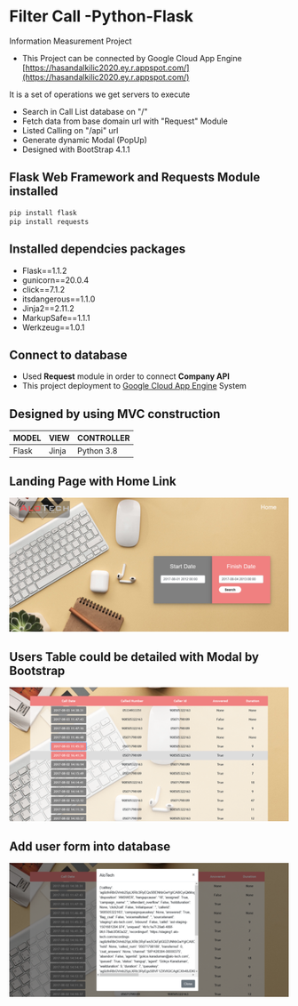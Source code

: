 # Filter Call -Python-Flask
Information Measurement Project

* This Project can be connected by Google Cloud App Engine [https://hasandalkilic2020.ey.r.appspot.com/](https://hasandalkilic2020.ey.r.appspot.com/)

It is a set of operations we get servers to execute 

* Search in Call List database on "/"
* Fetch data from base domain url with "Request" Module
* Listed Calling on "/api" url
* Generate dynamic Modal (PopUp) 
* Designed with BootStrap 4.1.1

## Flask Web Framework and Requests Module  installed
``` 
pip install flask
pip install requests
```

## Installed dependcies packages
- Flask==1.1.2
- gunicorn==20.0.4
- click==7.1.2
- itsdangerous==1.1.0
- Jinja2==2.11.2
- MarkupSafe==1.1.1
- Werkzeug==1.0.1

## Connect to database
* Used <b>Request</b> module in order to connect <b>Company API</b> 
* This project deployment to [Google Cloud App Engine](https://cloud.google.com/) System

## Designed by using MVC construction
| MODEL | VIEW | CONTROLLER |
|---| --- | --- |
| Flask | Jinja | Python 3.8 |

## Landing Page with Home Link
![](Readme-Images/Landing.png)

## Users Table could be detailed with Modal by Bootstrap
![](Readme-Images/List.png)

## Add user form into database
![](Readme-Images/PopUp.png)

